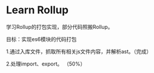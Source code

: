 # Learn Rollup

学习Rollup的打包实现，部分代码照搬Rollup。

目标：实现es6模块的代码打包

1.通过入库文件，抓取所有相关js文件内容，并解析ast。（完成）

2.处理import、export。
（50%）